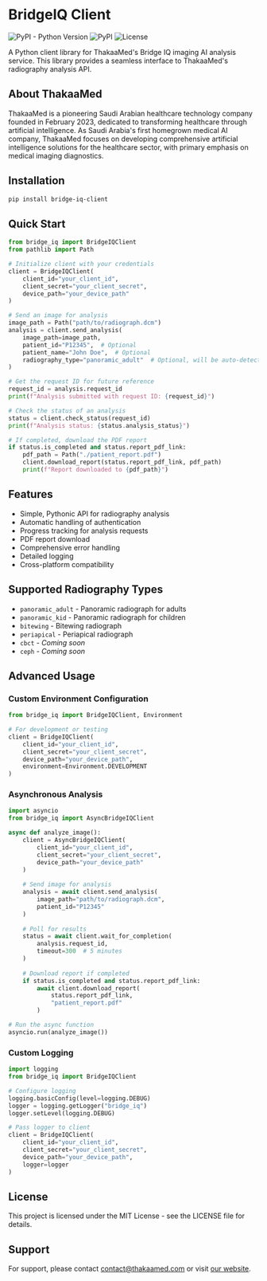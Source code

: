 # BridgeIQ Client

![PyPI - Python Version](https://img.shields.io/pypi/pyversions/bridge-iq-client)
![PyPI](https://img.shields.io/pypi/v/bridge-iq-client)
![License](https://img.shields.io/github/license/thakaamed/bridge-iq-client)

A Python client library for ThakaaMed's Bridge IQ imaging AI analysis service. This library provides a seamless interface to ThakaaMed's radiography analysis API.

## About ThakaaMed

ThakaaMed is a pioneering Saudi Arabian healthcare technology company founded in February 2023, dedicated to transforming healthcare through artificial intelligence. As Saudi Arabia's first homegrown medical AI company, ThakaaMed focuses on developing comprehensive artificial intelligence solutions for the healthcare sector, with primary emphasis on medical imaging diagnostics.

## Installation

```bash
pip install bridge-iq-client
```

## Quick Start

```python
from bridge_iq import BridgeIQClient
from pathlib import Path

# Initialize client with your credentials
client = BridgeIQClient(
    client_id="your_client_id",
    client_secret="your_client_secret",
    device_path="your_device_path"
)

# Send an image for analysis
image_path = Path("path/to/radiograph.dcm")
analysis = client.send_analysis(
    image_path=image_path,
    patient_id="P12345",  # Optional
    patient_name="John Doe",  # Optional
    radiography_type="panoramic_adult"  # Optional, will be auto-detected if not provided
)

# Get the request ID for future reference
request_id = analysis.request_id
print(f"Analysis submitted with request ID: {request_id}")

# Check the status of an analysis
status = client.check_status(request_id)
print(f"Analysis status: {status.analysis_status}")

# If completed, download the PDF report
if status.is_completed and status.report_pdf_link:
    pdf_path = Path("./patient_report.pdf")
    client.download_report(status.report_pdf_link, pdf_path)
    print(f"Report downloaded to {pdf_path}")
```

## Features

- Simple, Pythonic API for radiography analysis
- Automatic handling of authentication
- Progress tracking for analysis requests
- PDF report download
- Comprehensive error handling
- Detailed logging
- Cross-platform compatibility

## Supported Radiography Types

- `panoramic_adult` - Panoramic radiograph for adults
- `panoramic_kid` - Panoramic radiograph for children
- `bitewing` - Bitewing radiograph
- `periapical` - Periapical radiograph
- `cbct` - *Coming soon*
- `ceph` - *Coming soon*

## Advanced Usage

### Custom Environment Configuration

```python
from bridge_iq import BridgeIQClient, Environment

# For development or testing
client = BridgeIQClient(
    client_id="your_client_id",
    client_secret="your_client_secret",
    device_path="your_device_path",
    environment=Environment.DEVELOPMENT
)
```

### Asynchronous Analysis

```python
import asyncio
from bridge_iq import AsyncBridgeIQClient

async def analyze_image():
    client = AsyncBridgeIQClient(
        client_id="your_client_id",
        client_secret="your_client_secret",
        device_path="your_device_path"
    )
    
    # Send image for analysis
    analysis = await client.send_analysis(
        image_path="path/to/radiograph.dcm",
        patient_id="P12345"
    )
    
    # Poll for results
    status = await client.wait_for_completion(
        analysis.request_id,
        timeout=300  # 5 minutes
    )
    
    # Download report if completed
    if status.is_completed and status.report_pdf_link:
        await client.download_report(
            status.report_pdf_link,
            "patient_report.pdf"
        )

# Run the async function
asyncio.run(analyze_image())
```

### Custom Logging

```python
import logging
from bridge_iq import BridgeIQClient

# Configure logging
logging.basicConfig(level=logging.DEBUG)
logger = logging.getLogger("bridge_iq")
logger.setLevel(logging.DEBUG)

# Pass logger to client
client = BridgeIQClient(
    client_id="your_client_id",
    client_secret="your_client_secret",
    device_path="your_device_path",
    logger=logger
)
```

## License

This project is licensed under the MIT License - see the LICENSE file for details.

## Support

For support, please contact contact@thakaamed.com or visit [our website](https://thakaamed.ai). 